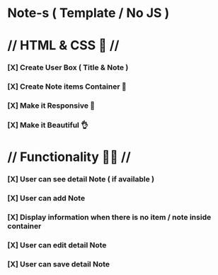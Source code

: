 # Note-s ( Template / No JS )

# // HTML & CSS 📕 //


### [X] Create User Box ( Title & Note )

### [X] Create Note items Container 🍱

### [X] Make it Responsive 📳

### [X] Make it Beautiful 👌

# // Functionality 🐱‍👤 //

### [X] User can see detail Note ( if available )

### [X] User can add Note

### [X] Display information when there is no item / note inside container

### [X] User can edit detail Note

### [X] User can save detail Note
